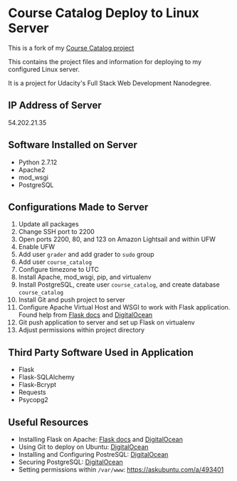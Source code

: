 # Course Catalog Deploy to Linux Server

This is a fork of my [Course Catalog project](https://github.com/byanofsky/course_catalog)

This contains the project files and information for deploying to my configured Linux server.

It is a project for Udacity's Full Stack Web Development Nanodegree.

## IP Address of Server

54.202.21.35

## Software Installed on Server

* Python 2.7.12
* Apache2
* mod_wsgi
* PostgreSQL

## Configurations Made to Server

1. Update all packages
2. Change SSH port to 2200
3. Open ports 2200, 80, and 123 on Amazon Lightsail and within UFW
4. Enable UFW
5. Add user `grader` and add grader to `sudo` group
6. Add user `course_catalog`
7. Configure timezone to UTC
8. Install Apache, mod_wsgi, pip, and virtualenv
9. Install PostgreSQL, create user `course_catalog`, and create database `course_catalog`
10. Install Git and push project to server
11. Configure Apache Virtual Host and WSGI to work with Flask application. Found help from [Flask docs](http://flask.pocoo.org/docs/0.12/deploying/mod_wsgi/) and [DigitalOcean](https://www.digitalocean.com/community/tutorials/how-to-deploy-a-flask-application-on-an-ubuntu-vps)
12. Git push application to server and set up Flask on virtualenv
13. Adjust permissions within project directory

## Third Party Software Used in Application

* Flask
* Flask-SQLAlchemy
* Flask-Bcrypt
* Requests
* Psycopg2

## Useful Resources

* Installing Flask on Apache: [Flask docs](http://flask.pocoo.org/docs/0.12/deploying/mod_wsgi/) and [DigitalOcean](https://www.digitalocean.com/community/tutorials/how-to-deploy-a-flask-application-on-an-ubuntu-vps)
* Using Git to deploy on Ubuntu: [DigitalOcean](https://www.digitalocean.com/community/tutorials/how-to-set-up-automatic-deployment-with-git-with-a-vps)
* Installing and Configuring PostreSQL: [DigitalOcean](https://www.digitalocean.com/community/tutorials/how-to-install-and-use-postgresql-on-ubuntu-16-04)
* Securing PostgreSQL: [DigitalOcean](https://www.digitalocean.com/community/tutorials/how-to-secure-postgresql-on-an-ubuntu-vps)
* Setting permissions within `/var/www`: https://askubuntu.com/a/493401
